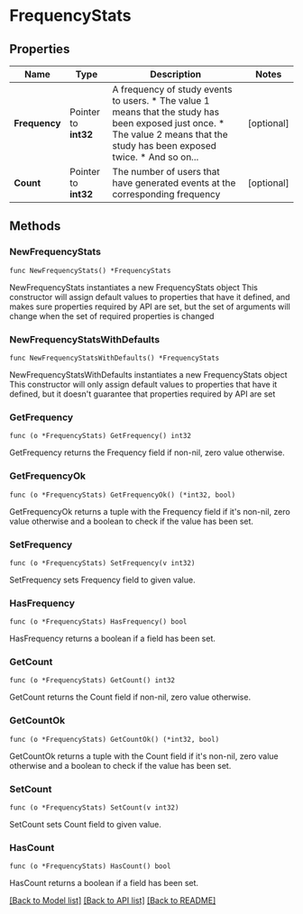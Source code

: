 # FrequencyStats

## Properties

Name | Type | Description | Notes
------------ | ------------- | ------------- | -------------
**Frequency** | Pointer to **int32** | A frequency of study events to users. * The value 1 means that the study has been exposed just once. * The value 2 means that the study has been exposed twice. * And so on...  | [optional] 
**Count** | Pointer to **int32** | The number of users that have generated events at the corresponding frequency | [optional] 

## Methods

### NewFrequencyStats

`func NewFrequencyStats() *FrequencyStats`

NewFrequencyStats instantiates a new FrequencyStats object
This constructor will assign default values to properties that have it defined,
and makes sure properties required by API are set, but the set of arguments
will change when the set of required properties is changed

### NewFrequencyStatsWithDefaults

`func NewFrequencyStatsWithDefaults() *FrequencyStats`

NewFrequencyStatsWithDefaults instantiates a new FrequencyStats object
This constructor will only assign default values to properties that have it defined,
but it doesn't guarantee that properties required by API are set

### GetFrequency

`func (o *FrequencyStats) GetFrequency() int32`

GetFrequency returns the Frequency field if non-nil, zero value otherwise.

### GetFrequencyOk

`func (o *FrequencyStats) GetFrequencyOk() (*int32, bool)`

GetFrequencyOk returns a tuple with the Frequency field if it's non-nil, zero value otherwise
and a boolean to check if the value has been set.

### SetFrequency

`func (o *FrequencyStats) SetFrequency(v int32)`

SetFrequency sets Frequency field to given value.

### HasFrequency

`func (o *FrequencyStats) HasFrequency() bool`

HasFrequency returns a boolean if a field has been set.

### GetCount

`func (o *FrequencyStats) GetCount() int32`

GetCount returns the Count field if non-nil, zero value otherwise.

### GetCountOk

`func (o *FrequencyStats) GetCountOk() (*int32, bool)`

GetCountOk returns a tuple with the Count field if it's non-nil, zero value otherwise
and a boolean to check if the value has been set.

### SetCount

`func (o *FrequencyStats) SetCount(v int32)`

SetCount sets Count field to given value.

### HasCount

`func (o *FrequencyStats) HasCount() bool`

HasCount returns a boolean if a field has been set.


[[Back to Model list]](../README.md#documentation-for-models) [[Back to API list]](../README.md#documentation-for-api-endpoints) [[Back to README]](../README.md)


